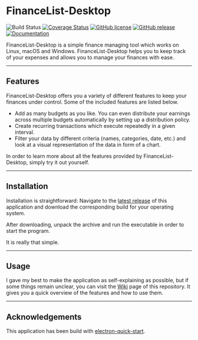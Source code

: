 # FinanceList-Desktop

![Build Status](https://travis-ci.com/Malte311/FinanceList-Desktop.svg?branch=master)
[![Coverage Status](https://coveralls.io/repos/github/Malte311/FinanceList-Desktop/badge.svg?branch=refactor)](https://coveralls.io/github/Malte311/FinanceList-Desktop?branch=refactor)
[![GitHub license](https://img.shields.io/github/license/Malte311/FinanceList-Desktop)](https://github.com/Malte311/FinanceList-Desktop/blob/master/LICENSE)
[![GitHub release](https://img.shields.io/github/v/release/Malte311/FinanceList-Desktop)](https://github.com/Malte311/FinanceList-Desktop/releases)
[![Documentation](https://img.shields.io/badge/-documentation-orange)](https://malte311.github.io/FinanceList-Desktop/)

FinanceList-Desktop is a simple finance managing tool which works on Linux, macOS and Windows. FinanceList-Desktop helps you to keep track of your expenses and allows you to manage your finances with ease.

***
## Features
FinanceList-Desktop offers you a variety of different features to keep your finances under control. Some of the included features are listed below.

- Add as many budgets as you like. You can even distribute your earnings across multiple budgets automatically by setting up a distribution policy.
- Create recurring transactions which execute repeatedly in a given interval.
- Filter your data by different criteria (names, categories, date, etc.) and look at a visual representation of the data in form of a chart.

In order to learn more about all the features provided by FinanceList-Desktop, simply try it out yourself.

***
## Installation

Installation is straightforward: Navigate to the [latest release](https://github.com/Malte311/FinanceList-Desktop/releases/latest) of this application and download the corresponding build for your operating system.

After downloading, unpack the archive and run the executable in order to start the program.

It is really that simple.

***
## Usage

I gave my best to make the application as self-explaining as possible, but if some things remain unclear, you can visit the [Wiki](https://github.com/Malte311/FinanceList-Desktop/wiki) page of this repository. It gives you a quick overview of the features and how to use them.

***
## Acknowledgements
This application has been build with [electron-quick-start](https://github.com/electron/electron-quick-start).
